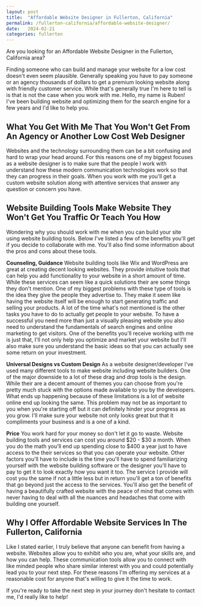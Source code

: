 ```yaml
---
layout: post
title:  "Affordable Website Designer in Fullerton, California"
permalink: /fullerton-california/affordable-website-designer/
date:   2024-02-21
categories: fullerton
---
```


Are you looking for an Affordable Website Designer in the Fullerton, California area?

Finding someone who can build and manage your website for a low cost doesn't even seem plausible. Generally speaking you have to pay someone or an agency thousands of dollars to get a premium looking website along with friendly customer service. While that's generally true I'm here to tell is is that is not the case when you work with me. Hello, my name is Ruben! I've been building website and optimizing them for the search engine for a few years and I'd like to help you.

## What You Get With Me That You Won't Get From An Agency or Another Low Cost Web Designer
Websites and the technology surrounding them can be a bit confusing and hard to wrap your head around. For this reasons one of my biggest focuses as a website designer is to make sure that the people I work with understand how these modern communication technologies work so that they can progress in their goals. When you work with me you'll get a custom website solution along with attentive services that answer any question or concern you have.

## Website Building Tools Make Website They Won't Get You Traffic Or Teach You How
Wondering why you should work with me when you can build your site using website building tools. Below I've listed a few of the benefits you'll get if you decide to collaborate with me. You'll also find some information about the pros and cons about these tools.

**Counseling, Guidance** Website building tools like Wix and WordPress are great at creating decent looking websites. They provide intuitive tools that can help you add functionality to your website in a short amount of time. While these services can seem like a quick solutions their are some things they don't mention. One of my biggest problems with these type of tools is the idea they give the people they advertise to. They make it seem like having the website itself will be enough to start generating traffic and selling your products. A lot of the time what's not mentioned is the other tasks you have to do to actually get people to your website. To have a successful you need more than just a visually pleasing website you also need to understand the fundamentals of search engines and online marketing to get visitors. One of the benefits you'll receive working with me is just that, I'll not only help you optimize and market your website but I'll also make sure you understand the basic ideas so that you can actually see some return on your investment.

**Universal Designs vs Custom Design** As a website designer/developer I've used many different tools to make website including website builders. One of the major downside to a lot of these drag and drop tools is the design. While their are a decent amount of themes you can choose from you're pretty much stuck with the options made available to you by the developers. What ends up happening because of these limitations is a lot of website online end up looking the same. This problem may not be as important to you when you're starting off but it can definitely hinder your progress as you grow. I'll make sure your website not only looks great but that it compliments your business and is a one of a kind. 

**Price** You work hard for your money so don't let it go to waste. Website building tools and services can cost you around $20 - $30 a month. When you do the math you'll end up spending close to $400 a year just to have access to the their services so that you can operate your website. Other factors you'll have to include is the time you'll have to spend familiarizing yourself with the website building software or the designer you'll have to pay to get it to look exactly how you want it too. The service I provide will cost you the same if not a little less but in return you'll get a ton of benefits that go beyond just the access to the services. You'll also get the benefit of having a beautifully crafted website with the peace of mind that comes with never having to deal with all the nuances and headaches that come with building one yourself.

## Why I Offer Affordable Website Services In The Fullerton, California
Like I stated earlier, I truly believe that anyone can benefit from having a website. Websites allow you to exhibit who you are, what your skills are, and how you can help. These communication tools allow you to connect with like minded people who share similar interest with you and could potentially lead you to your next step. For these reasons I'm offering my services at a reasonable cost for anyone that's willing to give it the time to work.

If you're ready to take the next step in your journey don't hesitate to contact me, I'd really like to help!


